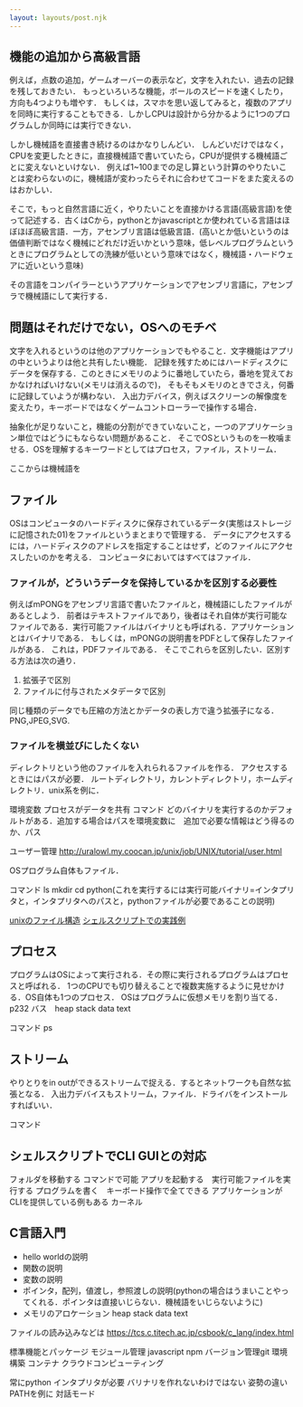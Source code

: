```yaml
---
layout: layouts/post.njk
---
```


## 機能の追加から高級言語

例えば，点数の追加，ゲームオーバーの表示など，文字を入れたい．過去の記録を残しておきたい．
もっといろいろな機能，ボールのスピードを速くしたり，方向も4つよりも増やす．
もしくは，スマホを思い返してみると，複数のアプリを同時に実行することもできる．しかしCPUは設計から分かるように1つのプログラムしか同時には実行できない．

しかし機械語を直接書き続けるのはかなりしんどい．
しんどいだけではなく，CPUを変更したときに，直接機械語で書いていたら，CPUが提供する機械語ごとに変えないといけない．
例えば1~100までの足し算という計算のやりたいことは変わらないのに，機械語が変わったらそれに合わせてコードをまた変えるのはおかしい．

そこで，もっと自然言語に近く，やりたいことを直接かける言語(高級言語)を使って記述する．古くはCから，pythonとかjavascriptとか使われている言語はほぼほぼ高級言語．一方，アセンブリ言語は低級言語．(高いとか低いというのは価値判断ではなく機械にどれだけ近いかという意味，低レベルプログラムというときにプログラムとしての洗練が低いという意味ではなく，機械語・ハードウェアに近いという意味)

その言語をコンパイラーというアプリケーションでアセンブリ言語に，アセンブラで機械語にして実行する．

## 問題はそれだけでない，OSへのモチベ

文字を入れるというのは他のアプリケーションでもやること．文字機能はアプリの中というよりは他と共有したい機能．
記録を残すためにはハードディスクにデータを保存する．このときにメモリのように番地していたら，番地を覚えておかなければいけない(メモリは消えるので)，
そもそもメモリのときでさえ，何番に記録していようが構わない．
入出力デバイス，例えばスクリーンの解像度を変えたり，キーボードではなくゲームコントローラーで操作する場合．

抽象化が足りないこと，機能の分割ができていないこと，一つのアプリケーション単位ではどうにもならない問題があること．
そこでOSというものを一枚噛ませる．OSを理解するキーワードとしてはプロセス，ファイル，ストリーム．

ここからは機械語を

## ファイル

OSはコンピュータのハードディスクに保存されているデータ(実態はストレージに記憶された01)をファイルというまとまりで管理する．
データにアクセスするには，ハードディスクのアドレスを指定することはせず，どのファイルにアクセスしたいのかを考える．
コンピュータにおいてはすべてはファイル．

### ファイルが，どういうデータを保持しているかを区別する必要性

例えばmPONGをアセンブリ言語で書いたファイルと，機械語にしたファイルがあるとしよう．
前者はテキストファイルであり，後者はそれ自体が実行可能なファイルである．実行可能ファイルはバイナリとも呼ばれる．アプリケーションとはバイナリである．
もしくは，mPONGの説明書をPDFとして保存したファイルがある．
これは，PDFファイルである．
そこでこれらを区別したい．区別する方法は次の通り．

1. 拡張子で区別
2. ファイルに付与されたメタデータで区別

同じ種類のデータでも圧縮の方法とかデータの表し方で違う拡張子になる．PNG,JPEG,SVG.


### ファイルを横並びにしたくない
ディレクトリという他のファイルを入れられるファイルを作る．
アクセスするときにはパスが必要．
ルートディレクトリ，カレントディレクトリ，ホームディレクトリ．unix系を例に．

環境変数 プロセスがデータを共有
コマンド  どのバイナリを実行するのかデフォルトがある．追加する場合はパスを環境変数に　追加で必要な情報はどう得るのか、パス

ユーザー管理 http://uralowl.my.coocan.jp/unix/job/UNIX/tutorial/user.html

OSプログラム自体もファイル．

コマンド ls mkdir cd python(これを実行するには実行可能バイナリ=インタプリタと，インタプリタへのパスと，pythonファイルが必要であることの説明)

[unixのファイル構造](https://www.youtube.com/watch?v=bzqrlef15wI)
[シェルスクリプトでの実践例](https://www.youtube.com/watch?v=pG2nztGOwIA)

## プロセス
プログラムはOSによって実行される．その際に実行されるプログラムはプロセスと呼ばれる．
1つのCPUでも切り替えることで複数実施するように見せかける．OS自体も1つのプロセス．
OSはプログラムに仮想メモリを割り当てる．p232 バス　heap stack data text 

コマンド ps

## ストリーム
やりとりをin outができるストリームで捉える．するとネットワークも自然な拡張となる．
入出力デバイスもストリーム，ファイル．ドライバをインストールすればいい．

コマンド 

## シェルスクリプトでCLI GUIとの対応
フォルダを移動する コマンドで可能
アプリを起動する　実行可能ファイルを実行する
プログラムを書く　キーボード操作で全てできる
アプリケーションがCLIを提供している例もある
カーネル

## C言語入門

- hello worldの説明
- 関数の説明
- 変数の説明
- ポインタ，配列，値渡し，参照渡しの説明(pythonの場合はうまいことやってくれる．ポインタは直接いじらない．機械語をいじらないように)
- メモリのアロケーション heap stack data text

ファイルの読み込みなどは https://tcs.c.titech.ac.jp/csbook/c_lang/index.html

標準機能とパッケージ
モジュール管理 javascript npm 
バージョン管理git
環境構築 コンテナ
クラウドコンピューティング

常にpython インタプリタが必要 バリナリを作れないわけではない 姿勢の違い
PATHを例に
対話モード









